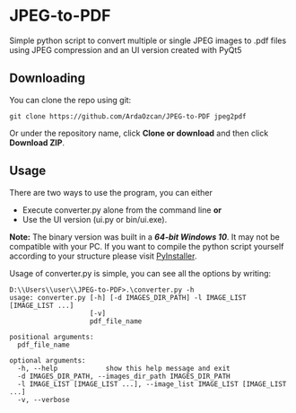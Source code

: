 # JPEG-to-PDF
Simple python script to convert multiple or single JPEG images to .pdf files using JPEG compression and an UI version created with PyQt5

## Downloading

You can clone the repo using git:
```
git clone https://github.com/ArdaOzcan/JPEG-to-PDF jpeg2pdf
```
Or under the repository name, click **Clone or download** and then click **Download ZIP**.

## Usage

There are two ways to use the program, you can either 
- Execute converter.py alone from the command line 
**or**
- Use the UI version (ui.py or bin/ui.exe).

**Note:** The binary version was built in a **_64-bit Windows 10_**. It may not be compatible with your PC. If you want to compile the python script yourself according to your structure please visit [PyInstaller](https://pyinstaller.readthedocs.io/en/stable/usage.html).

Usage of converter.py is simple, you can see all the options by writing:
```
D:\\Users\\user\\JPEG-to-PDF>.\converter.py -h
usage: converter.py [-h] [-d IMAGES_DIR_PATH] -l IMAGE_LIST [IMAGE_LIST ...]
                    [-v]
                    pdf_file_name

positional arguments:
  pdf_file_name

optional arguments:
  -h, --help            show this help message and exit
  -d IMAGES_DIR_PATH, --images_dir_path IMAGES_DIR_PATH
  -l IMAGE_LIST [IMAGE_LIST ...], --image_list IMAGE_LIST [IMAGE_LIST ...]
  -v, --verbose

```

